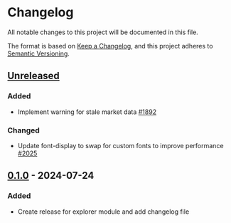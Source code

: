 # Changelog

All notable changes to this project will be documented in this file.

The format is based on [Keep a Changelog](https://keepachangelog.com/en/1.0.0/),
and this project adheres to [Semantic Versioning](https://semver.org/spec/v2.0.0.html).

## [Unreleased]

### Added

- Implement warning for stale market data [#1892]

### Changed

- Update font-display to swap for custom fonts to improve performance [#2025]

## [0.1.0] - 2024-07-24

### Added

- Create release for explorer module and add changelog file

<!-- ISSUES -->

[#2017]: https://github.com/dusk-network/rusk/issues/2017
[#1892]: https://github.com/dusk-network/rusk/issues/1892
[#2025]: https://github.com/dusk-network/rusk/issues/2025

<!-- VERSIONS -->

[Unreleased]: https://github.com/dusk-network/rusk/tree/master/explorer
[0.1.0]: https://github.com/dusk-network/rusk/tree/explorer-0.1.0
